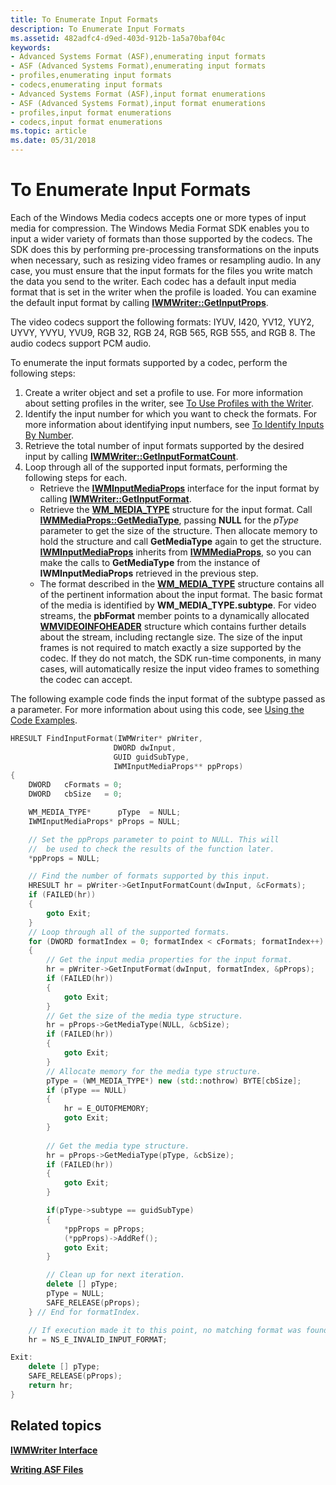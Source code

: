 ```yaml
---
title: To Enumerate Input Formats
description: To Enumerate Input Formats
ms.assetid: 482adfc4-d9ed-403d-912b-1a5a70baf04c
keywords:
- Advanced Systems Format (ASF),enumerating input formats
- ASF (Advanced Systems Format),enumerating input formats
- profiles,enumerating input formats
- codecs,enumerating input formats
- Advanced Systems Format (ASF),input format enumerations
- ASF (Advanced Systems Format),input format enumerations
- profiles,input format enumerations
- codecs,input format enumerations
ms.topic: article
ms.date: 05/31/2018
---
```


# To Enumerate Input Formats

Each of the Windows Media codecs accepts one or more types of input media for compression. The Windows Media Format SDK enables you to input a wider variety of formats than those supported by the codecs. The SDK does this by performing pre-processing transformations on the inputs when necessary, such as resizing video frames or resampling audio. In any case, you must ensure that the input formats for the files you write match the data you send to the writer. Each codec has a default input media format that is set in the writer when the profile is loaded. You can examine the default input format by calling [**IWMWriter::GetInputProps**](/previous-versions/windows/desktop/api/Wmsdkidl/nf-wmsdkidl-iwmwriter-getinputprops).

The video codecs support the following formats: IYUV, I420, YV12, YUY2, UYVY, YVYU, YVU9, RGB 32, RGB 24, RGB 565, RGB 555, and RGB 8. The audio codecs support PCM audio.

To enumerate the input formats supported by a codec, perform the following steps:

1.  Create a writer object and set a profile to use. For more information about setting profiles in the writer, see [To Use Profiles with the Writer](to-use-profiles-with-the-writer.md).
2.  Identify the input number for which you want to check the formats. For more information about identifying input numbers, see [To Identify Inputs By Number](to-identify-inputs-by-number.md).
3.  Retrieve the total number of input formats supported by the desired input by calling [**IWMWriter::GetInputFormatCount**](/previous-versions/previous-versions/windows/desktop/api/wmsdkidl/nf-wmsdkidl-iwmwriter-getinputformatcount).
4.  Loop through all of the supported input formats, performing the following steps for each.
    -   Retrieve the [**IWMInputMediaProps**](/previous-versions/windows/desktop/api/wmsdkidl/nn-wmsdkidl-iwminputmediaprops) interface for the input format by calling [**IWMWriter::GetInputFormat**](/previous-versions/windows/desktop/api/Wmsdkidl/nf-wmsdkidl-iwmwriter-getinputformat).
    -   Retrieve the [**WM\_MEDIA\_TYPE**](/previous-versions/windows/desktop/api/wmsdkidl/ns-wmsdkidl-wm_media_type) structure for the input format. Call [**IWMMediaProps::GetMediaType**](/previous-versions/windows/desktop/api/Wmsdkidl/nf-wmsdkidl-iwmmediaprops-getmediatype), passing **NULL** for the *pType* parameter to get the size of the structure. Then allocate memory to hold the structure and call **GetMediaType** again to get the structure. [**IWMInputMediaProps**](/previous-versions/windows/desktop/api/wmsdkidl/nn-wmsdkidl-iwminputmediaprops) inherits from [**IWMMediaProps**](/previous-versions/windows/desktop/api/wmsdkidl/nn-wmsdkidl-iwmmediaprops), so you can make the calls to **GetMediaType** from the instance of **IWMInputMediaProps** retrieved in the previous step.
    -   The format described in the [**WM\_MEDIA\_TYPE**](/previous-versions/windows/desktop/api/wmsdkidl/ns-wmsdkidl-wm_media_type) structure contains all of the pertinent information about the input format. The basic format of the media is identified by **WM\_MEDIA\_TYPE.subtype**. For video streams, the **pbFormat** member points to a dynamically allocated [**WMVIDEOINFOHEADER**](/previous-versions/windows/desktop/api/wmsdkidl/ns-wmsdkidl-wmvideoinfoheader) structure which contains further details about the stream, including rectangle size. The size of the input frames is not required to match exactly a size supported by the codec. If they do not match, the SDK run-time components, in many cases, will automatically resize the input video frames to something the codec can accept.

The following example code finds the input format of the subtype passed as a parameter. For more information about using this code, see [Using the Code Examples](using-the-code-examples.md).


```C++
HRESULT FindInputFormat(IWMWriter* pWriter, 
                       DWORD dwInput,
                       GUID guidSubType,
                       IWMInputMediaProps** ppProps)
{
    DWORD   cFormats = 0;
    DWORD   cbSize   = 0;

    WM_MEDIA_TYPE*      pType  = NULL;
    IWMInputMediaProps* pProps = NULL;

    // Set the ppProps parameter to point to NULL. This will
    //  be used to check the results of the function later.
    *ppProps = NULL;

    // Find the number of formats supported by this input.
    HRESULT hr = pWriter->GetInputFormatCount(dwInput, &cFormats);
    if (FAILED(hr))
    {
        goto Exit;
    }
    // Loop through all of the supported formats.
    for (DWORD formatIndex = 0; formatIndex < cFormats; formatIndex++)
    {
        // Get the input media properties for the input format.
        hr = pWriter->GetInputFormat(dwInput, formatIndex, &pProps);
        if (FAILED(hr))
        {
            goto Exit;
        }
        // Get the size of the media type structure.
        hr = pProps->GetMediaType(NULL, &cbSize);
        if (FAILED(hr))
        {
            goto Exit;
        }
        // Allocate memory for the media type structure.
        pType = (WM_MEDIA_TYPE*) new (std::nothrow) BYTE[cbSize];
        if (pType == NULL)
        {
            hr = E_OUTOFMEMORY;
            goto Exit;
        }
        
        // Get the media type structure.
        hr = pProps->GetMediaType(pType, &cbSize);
        if (FAILED(hr))
        {
            goto Exit;
        }

        if(pType->subtype == guidSubType)
        {
            *ppProps = pProps;
            (*ppProps)->AddRef();
            goto Exit;
        }

        // Clean up for next iteration.
        delete [] pType;
        pType = NULL;
        SAFE_RELEASE(pProps);
    } // End for formatIndex.

    // If execution made it to this point, no matching format was found.
    hr = NS_E_INVALID_INPUT_FORMAT;

Exit:
    delete [] pType;
    SAFE_RELEASE(pProps);
    return hr;
}
```



## Related topics

<dl> <dt>

[**IWMWriter Interface**](/previous-versions/windows/desktop/api/wmsdkidl/nn-wmsdkidl-iwmwriter)
</dt> <dt>

[**Writing ASF Files**](writing-asf-files.md)
</dt> </dl>

 

 




